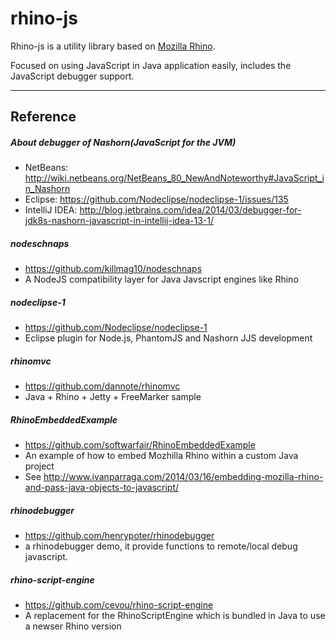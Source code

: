# rhino-js
Rhino-js is a utility library based on [Mozilla Rhino](https://github.com/mozilla/rhino).

Focused on using JavaScript in Java application easily, includes the JavaScript debugger support.

----
## Reference

##### About debugger of Nashorn(JavaScript for the JVM)
 - NetBeans: http://wiki.netbeans.org/NetBeans_80_NewAndNoteworthy#JavaScript_in_Nashorn
 - Eclipse: https://github.com/Nodeclipse/nodeclipse-1/issues/135
 - IntelliJ IDEA: http://blog.jetbrains.com/idea/2014/03/debugger-for-jdk8s-nashorn-javascript-in-intellij-idea-13-1/

##### nodeschnaps
 - https://github.com/killmag10/nodeschnaps
 - A NodeJS compatibility layer for Java Javscript engines like Rhino

##### nodeclipse-1
 - https://github.com/Nodeclipse/nodeclipse-1
 - Eclipse plugin for Node.js, PhantomJS and Nashorn JJS development

##### rhinomvc
 - https://github.com/dannote/rhinomvc
 - Java + Rhino + Jetty + FreeMarker sample

##### RhinoEmbeddedExample
 - https://github.com/softwarfair/RhinoEmbeddedExample
 - An example of how to embed Mozhilla Rhino within a custom Java project
 - See http://www.ivanparraga.com/2014/03/16/embedding-mozilla-rhino-and-pass-java-objects-to-javascript/

##### rhinodebugger
 - https://github.com/henrypoter/rhinodebugger
 - a rhinodebugger demo, it provide functions to remote/local debug javascript.

##### rhino-script-engine
 - https://github.com/cevou/rhino-script-engine
 - A replacement for the RhinoScriptEngine which is bundled in Java to use a newser Rhino version
